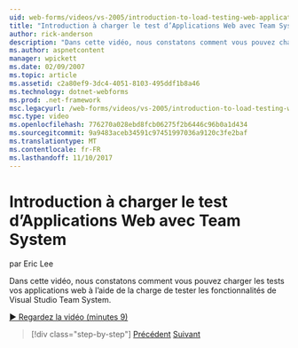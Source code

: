 ```yaml
---
uid: web-forms/videos/vs-2005/introduction-to-load-testing-web-applications-with-team-system
title: "Introduction à charger le test d’Applications Web avec Team System | Documents Microsoft"
author: rick-anderson
description: "Dans cette vidéo, nous constatons comment vous pouvez charger les tests vos applications web à l’aide de la charge de tester les fonctionnalités de Visual Studio Team System."
ms.author: aspnetcontent
manager: wpickett
ms.date: 02/09/2007
ms.topic: article
ms.assetid: c2a80ef9-3dc4-4051-8103-495ddf1b8a46
ms.technology: dotnet-webforms
ms.prod: .net-framework
msc.legacyurl: /web-forms/videos/vs-2005/introduction-to-load-testing-web-applications-with-team-system
msc.type: video
ms.openlocfilehash: 776270a028ebd8fcb06275f2b6446c96b0a1d434
ms.sourcegitcommit: 9a9483aceb34591c97451997036a9120c3fe2baf
ms.translationtype: MT
ms.contentlocale: fr-FR
ms.lasthandoff: 11/10/2017
---
```

<a name="introduction-to-load-testing-web-applications-with-team-system"></a>Introduction à charger le test d’Applications Web avec Team System
====================
par Eric Lee

Dans cette vidéo, nous constatons comment vous pouvez charger les tests vos applications web à l’aide de la charge de tester les fonctionnalités de Visual Studio Team System.

[&#9654; Regardez la vidéo (minutes 9)](https://channel9.msdn.com/Blogs/ASP-NET-Site-Videos/introduction-to-load-testing-web-applications-with-team-system)

>[!div class="step-by-step"]
[Précédent](introduction-to-testing-web-applications-with-team-system.md)
[Suivant](introduction-to-manual-testing-with-team-system.md)
